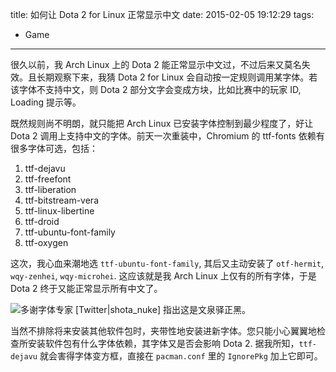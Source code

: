 title: 如何让 Dota 2 for Linux 正常显示中文
date: 2015-02-05 19:12:29
tags:
- Game
---

很久以前，我 Arch Linux 上的 Dota 2 能正常显示中文过，不过后来又莫名失效。且长期观察下来，我猜 Dota 2 for Linux 会自动按一定规则调用某字体。若该字体不支持中文，则 Dota 2 部分文字会变成方块，比如比赛中的玩家 ID, Loading 提示等。

既然规则尚不明朗，就只能把 Arch Linux 已安装字体控制到最少程度了，好让 Dota 2 调用上支持中文的字体。前天一次重装中，Chromium 的 ttf-fonts 依赖有很多字体可选，包括：

1. ttf-dejavu
2. ttf-freefont
3. ttf-liberation
4. ttf-bitstream-vera
5. ttf-linux-libertine
6. ttf-droid
7. ttf-ubuntu-font-family
8. ttf-oxygen

这次，我心血来潮地选 `ttf-ubuntu-font-family`, 其后又主动安装了 `otf-hermit`, `wqy-zenhei`, `wqy-microhei`. 这应该就是我 Arch Linux 上仅有的所有字体，于是 Dota 2 终于又能正常显示所有中文了。

![多谢字体专家 \[Twitter|shota_nuke\] 指出这是文泉驿正黑。](https://lh4.googleusercontent.com/-qN9wYXlT5tE/VNNcTWknjhI/AAAAAAAAJ90/JCHzAt9xhTI/s0/ScreenShot.png)

当然不排除将来安装其他软件包时，夹带性地安装进新字体。您只能小心翼翼地检查所安装软件包有什么字体依赖，其字体又是否会影响 Dota 2. 据我所知，`ttf-dejavu` 就会害得字体变方框，直接在 `pacman.conf` 里的 `IgnorePkg` 加上它即可。
